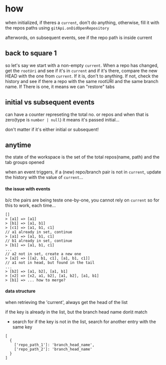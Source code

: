 # how

when initialized, if theres a `current`, don't do anything, otherwise, fill it with the repos paths
using `gitApi.onDidOpenRepository`

afterwords, on subsequent events, see if the repo path is inside current

## back to square 1

so let's say we start with a non-empty `current`.
When a repo has changed, get the `rootUri` and see if it's in `current` and if it's there,
compare the new HEAD with the one from `current`. If it is, don't to anything. If not, check the history
and see if there a repo with the same rootURI and the same branch name. If There is one, it means
we can "restore" tabs

## initial vs subsequent events

can have a counter represeting the total no. or repos and when that is zero(type is `number | null`)
it means it's passed initial...

don't matter if it's either initial or subsequent!

## anytime

the state of the workspace is the set of the total repos(name, path) and the tab groups opened

when an event triggers, if a (new) repo/branch pair is not in `current`, update the history with the
value of `current`...

#### the issue with events

b/c the pairs are being teste one-by-one, you cannot rely on `current` so for this to work, each time...

```
[]
> [a1] => [a1]
> [b1] => [a1, b1]
> [c1] => [a1, b1, c1]
// a1 already in set, continue
> [a1] => [a1, b1, c1]
// b1 already in set, continue
> [b1] => [a1, b1, c1]
...
// a2 not in set, create a new one
> [a2] => [[a2, b1, c1], [a1, b1, c1]]
// a1 not in head, but found in the tail
...
> [b2] => [a1, b2], [a1, b1]
> [x2] => [x2, a1, b2], [a1, b2], [a1, b1]
> [b1] => ... how to merge?
```

#### data structure

when retrieving the 'current', always get the head of the list

if the key is already in the list, but the branch head name don\t match
  - search for
if the key is not in the list, search for another entry with the same key

```
[
  {
    ['repo_path_1']: 'branch_head_name',
    ['repo_path_2']: 'branch_head_name'
  }
]
```
